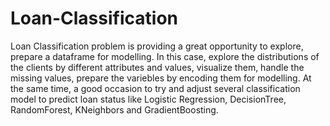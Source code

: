 # Loan-Classification
Loan Classification problem is providing a great opportunity to explore, prepare a dataframe for modelling. In this case, explore the distributions of the clients by different attributes and values, visualize them, handle the missing values, prepare the variebles by encoding them for modelling. 
At the same time, a good occasion to try and adjust several classification model to predict loan status like Logistic Regression, DecisionTree, RandomForest, KNeighbors and GradientBoosting.
